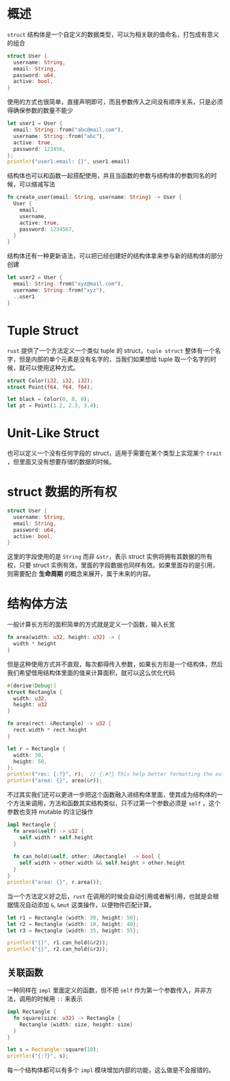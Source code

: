 # 概述

`struct` 结构体是一个自定义的数据类型，可以为相关联的值命名，打包成有意义的组合

```rust
struct User {
  username: String,
  email: String,
  password: u64,
  active: bool,
}
```

使用的方式也很简单，直接声明即可，而且参数传入之间没有顺序关系，只是必须得确保参数的数量不能少

```rust
let user1 = User {
  email: String::from("abc@mail.com"),
  username: String::from("abc"),
  active: true,
  password: 123456,
};
println!("user1.email: {}", user1.email)
```

结构体也可以和函数一起搭配使用，并且当函数的参数与结构体的参数同名的时候，可以缩减写法

```rust
fn create_user(email: String, username: String) -> User {
  User {
    email,
    username,
    active: true,
    password: 1234567,
  }
}
```

结构体还有一种更新语法，可以把已经创建好的结构体拿来参与新的结构体的部分创建

```rust
let user2 = User {
  email: String::from("xyz@mail.com"),
  username: String::from("xyz"),
  ..user1
}
```



# Tuple Struct

`rust` 提供了一个方法定义一个类似 tuple 的 struct，`tuple struct` 整体有一个名字，但是内部的单个元素是没有名字的，当我们如果想给 tuple 取一个名字的时候，就可以使用这种方式。

```rust
struct Color(i32, i32, i32);
struct Point(f64, f64, f64);

let black = Color(0, 0, 0);
let pt = Point(1.2, 2.3, 3.4);
```



# Unit-Like Struct

也可以定义一个没有任何字段的 struct，适用于需要在某个类型上实现某个 `trait` ，但里面又没有想要存储的数据的时候。



# struct 数据的所有权

```rust
struct User {
  username: String,
  email: String,
  password: u64,
  active: bool,
}
```

这里的字段使用的是 `String` 而非 `&str`，表示 struct 实例将拥有其数据的所有权，只要 struct 实例有效，里面的字段数据也同样有效。如果里面存的是引用，则需要配合 **生命周期** 的概念来展开，属于未来的内容。



# 结构体方法

一般计算长方形的面积简单的方式就是定义一个函数，输入长宽

```rust
fn area(width: u32, height: u32) -> {
  width * height
}
```

但是这种使用方式并不直观，每次都得传入参数，如果长方形是一个结构体，然后我们希望借用结构体里面的值来计算面积，就可以这么优化代码

```rust
#[derive(Debug)]
struct Rectangle {
  width: u32,
  height: u32
}

fn area(rect: &Rectangle) -> u32 {
  rect.width * rect.height
}

let r = Rectangle {
  width: 30,
  height: 50,
};
println!("rec: {:?}", r);  // {:#?} This help better formatting the output.
println!("area: {}", area(&r));
```

不过其实我们还可以更进一步把这个函数融入进结构体里面，使其成为结构体的一个方法来调用，方法和函数其实结构类似，只不过第一个参数必须是 `self` ，这个参数也支持 mutable 的注记操作

```rust
impl Rectangle {
  fn area(&self) -> u32 {
    self.width * self.height
  }
  
  fn can_hold(&self, other: &Rectangle)  -> bool {
    self.width > other.width && self.height > other.height
  }
}
println!("area: {}", r.area());
```

当一个方法定义好之后，`rust` 在调用的时候会自动引用或者解引用，也就是会根据情况自动添加 `&`, `&mut` 这类操作，以便物件匹配计算。

```rust
let r1 = Rectangle {width: 30, height: 50};
let r2 = Rectangle {width: 10, height: 40};
let r3 = Rectangle {width: 35, height: 55};

println!("{}", r1.can_hold(&r2));
println!("{}", r2.can_hold(&r3));
```



## 关联函数

一种同样在 `impl` 里面定义的函数，但不把 `self` 作为第一个参数传入，并非方法，调用的时候用 `::` 来表示

```rust
impl Rectangle {
  fn square(size: u32) -> Rectangle {
    Rectangle {width: size, height: size}
  }
}

let s = Rectangle::square(10);
println!("{:?}", s);
```

每一个结构体都可以有多个 `impl` 模块增加内部的功能，这么做是不会报错的。



